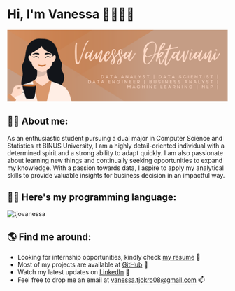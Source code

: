 # Hi, I'm Vanessa 👩🏻‍💻💡

<img src="https://raw.githubusercontent.com/tjovanessa/tjovanessa/master/github-header-image.png" alt="Vanessa's GitHub banner">

## 👩🏻 About me:

As an enthusiastic student pursuing a dual major in Computer Science and Statistics at BINUS University, I am a highly detail-oriented individual with a determined spirit and a strong ability to adapt quickly. I am also passionate about learning new things and continually seeking opportunities to expand my knowledge. With a passion towards data, I aspire to apply my analytical skills to provide valuable insights for business decision in an impactful way.

## ✍🏻 Here's my programming language:

<p align="left">
  <img src="https://github-readme-stats.vercel.app/api/top-langs?username=tjovanessa&show_icons=true&locale=en&layout=compact" alt="tjovanessa" />
</p>

## 🌎 Find me around:

- Looking for internship opportunities, kindly check <a href="https://drive.google.com/file/d/157f86C-sSoxd0EGSHISETFEa-XErrL2z/view?usp=sharing">my resume</a> 📝
- Most of my projects are available at <a href="https://github.com/tjovanessa">GitHub</a> 🧩
- Watch my latest updates on <a href="https://www.linkedin.com/in/tjovanessa">LinkedIn</a> 💼
- Feel free to drop me an email at <a href="vanessa.tjokro08@gmail.com">vanessa.tjokro08@gmail.com</a> 📫


<!--
**tjovanessa/tjovanessa** is a ✨ _special_ ✨ repository because its `README.md` (this file) appears on your GitHub profile.

Here are some ideas to get you started:

- 🔭 I’m currently working on ...
- 🌱 I’m currently learning ...
- 👯 I’m looking to collaborate on ...
- 🤔 I’m looking for help with ...
- 💬 Ask me about ...
- 📫 How to reach me: ...
- 😄 Pronouns: ...
- ⚡ Fun fact: ...
-->
